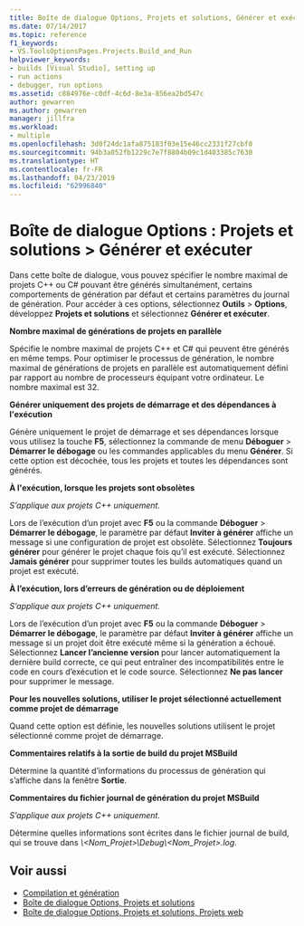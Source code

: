 ```yaml
---
title: Boîte de dialogue Options, Projets et solutions, Générer et exécuter
ms.date: 07/14/2017
ms.topic: reference
f1_keywords:
- VS.ToolsOptionsPages.Projects.Build_and_Run
helpviewer_keywords:
- builds [Visual Studio], setting up
- run actions
- debugger, run options
ms.assetid: c884976e-c0df-4c6d-8e3a-856ea2bd547c
author: gewarren
ms.author: gewarren
manager: jillfra
ms.workload:
- multiple
ms.openlocfilehash: 3d0f24dc1afa875183f03e15e46cc2331f27cbf0
ms.sourcegitcommit: 94b3a052fb1229c7e7f8804b09c1d403385c7630
ms.translationtype: HT
ms.contentlocale: fr-FR
ms.lasthandoff: 04/23/2019
ms.locfileid: "62996840"
---
```

# <a name="options-dialog-box-projects-and-solutions--build-and-run"></a>Boîte de dialogue Options : Projets et solutions \> Générer et exécuter

Dans cette boîte de dialogue, vous pouvez spécifier le nombre maximal de projets C++ ou C# pouvant être générés simultanément, certains comportements de génération par défaut et certains paramètres du journal de génération. Pour accéder à ces options, sélectionnez **Outils** > **Options**, développez **Projets et solutions** et sélectionnez **Générer et exécuter**.

**Nombre maximal de générations de projets en parallèle**

Spécifie le nombre maximal de projets C++ et C# qui peuvent être générés en même temps. Pour optimiser le processus de génération, le nombre maximal de générations de projets en parallèle est automatiquement défini par rapport au nombre de processeurs équipant votre ordinateur. Le nombre maximal est 32.

**Générer uniquement des projets de démarrage et des dépendances à l'exécution**

Génère uniquement le projet de démarrage et ses dépendances lorsque vous utilisez la touche **F5**, sélectionnez la commande de menu **Déboguer** > **Démarrer le débogage** ou les commandes applicables du menu **Générer**. Si cette option est décochée, tous les projets et toutes les dépendances sont générés.

**À l'exécution, lorsque les projets sont obsolètes**

*S’applique aux projets C++ uniquement.*

Lors de l’exécution d’un projet avec **F5** ou la commande **Déboguer** > **Démarrer le débogage**, le paramètre par défaut **Inviter à générer** affiche un message si une configuration de projet est obsolète. Sélectionnez **Toujours générer** pour générer le projet chaque fois qu’il est exécuté. Sélectionnez **Jamais générer** pour supprimer toutes les builds automatiques quand un projet est exécuté.

**À l’exécution, lors d’erreurs de génération ou de déploiement**

*S’applique aux projets C++ uniquement.*

Lors de l’exécution d’un projet avec **F5** ou la commande **Déboguer** >  **Démarrer le débogage**, le paramètre par défaut **Inviter à générer** affiche un message si un projet doit être exécuté même si la génération a échoué. Sélectionnez **Lancer l’ancienne version** pour lancer automatiquement la dernière build correcte, ce qui peut entraîner des incompatibilités entre le code en cours d’exécution et le code source. Sélectionnez **Ne pas lancer** pour supprimer le message.

**Pour les nouvelles solutions, utiliser le projet sélectionné actuellement comme projet de démarrage**

Quand cette option est définie, les nouvelles solutions utilisent le projet sélectionné comme projet de démarrage.

**Commentaires relatifs à la sortie de build du projet MSBuild**

Détermine la quantité d’informations du processus de génération qui s’affiche dans la fenêtre **Sortie**.

**Commentaires du fichier journal de génération du projet MSBuild**

*S’applique aux projets C++ uniquement.*

Détermine quelles informations sont écrites dans le fichier journal de build, qui se trouve dans *\\\<Nom_Projet>\Debug\\\<Nom_Projet>.log*.

## <a name="see-also"></a>Voir aussi

- [Compilation et génération](../../ide/compiling-and-building-in-visual-studio.md)
- [Boîte de dialogue Options, Projets et solutions](projects-and-solutions-options-dialog-box.md)
- [Boîte de dialogue Options, Projets et solutions, Projets web](options-dialog-box-projects-and-solutions-web-projects.md)